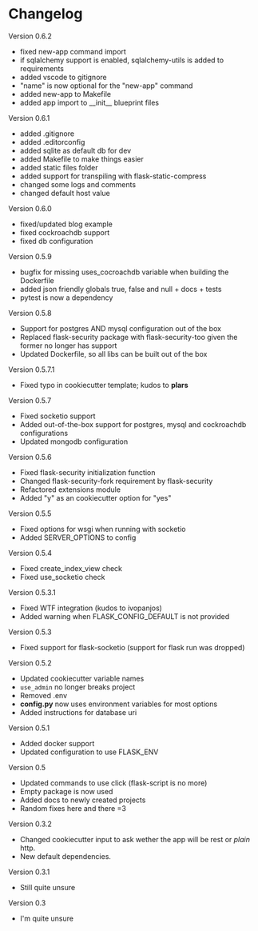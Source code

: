 Changelog
=========

Version 0.6.2

- fixed new-app command import
- if sqlalchemy support is enabled, sqlalchemy-utils is added to requirements
- added vscode to gitignore
- "name" is now optional for the "new-app" command
- added new-app to Makefile
- added app import to \_\_init\_\_ blueprint files

Version 0.6.1

- added .gitignore
- added .editorconfig
- added sqlite as default db for dev
- added Makefile to make things easier
- added static files folder
- added support for transpiling with flask-static-compress
- changed some logs and comments
- changed default host value

Version 0.6.0

- fixed/updated blog example
- fixed cockroachdb support
- fixed db configuration

Version 0.5.9

- bugfix for missing uses_cocroachdb variable when building the Dockerfile
- added json friendly globals true, false and null + docs + tests
- pytest is now a dependency

Version 0.5.8

- Support for postgres AND mysql configuration out of the box
- Replaced flask-security package with flask-security-too given the former no longer has support
- Updated Dockerfile, so all libs can be built out of the box

Version 0.5.7.1

- Fixed typo in cookiecutter template; kudos to **plars**

Version 0.5.7

- Fixed socketio support
- Added out-of-the-box support for postgres, mysql and cockroachdb configurations
- Updated mongodb configuration

Version 0.5.6

- Fixed flask-security initialization function
- Changed flask-security-fork requirement by flask-security
- Refactored extensions module
- Added "y" as an cookiecutter option for "yes"

Version 0.5.5

- Fixed options for wsgi when running with socketio
- Added SERVER_OPTIONS to config

Version 0.5.4

- Fixed create_index_view check
- Fixed use_socketio check

Version 0.5.3.1

- Fixed WTF integration (kudos to ivopanjos)
- Added warning when FLASK_CONFIG_DEFAULT is not provided

Version 0.5.3

- Fixed support for flask-socketio (support for flask run was dropped)

Version 0.5.2

- Updated cookiecutter variable names
- `use_admin` no longer breaks project
- Removed .env
- **config.py** now uses environment variables for most options
- Added instructions for database uri

Version 0.5.1

- Added docker support
- Updated configuration to use FLASK_ENV

Version 0.5

- Updated commands to use click (flask-script is no more)
- Empty package is now used
- Added docs to newly created projects
- Random fixes here and there =3

Version 0.3.2

- Changed cookiecutter input to ask wether the app will be rest or _plain_ http.
- New default dependencies.

Version 0.3.1

- Still quite unsure

Version 0.3

- I'm quite unsure
